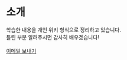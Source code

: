 
# 소개

학습한 내용을 개인 위키 형식으로 정리하고 있습니다.<br>
틀린 부분 알려주시면 감사히 배우겠습니다!<br><br>
<a href="mailto:yeosong@student.42seoul.kr">이메일 보내기</a>
